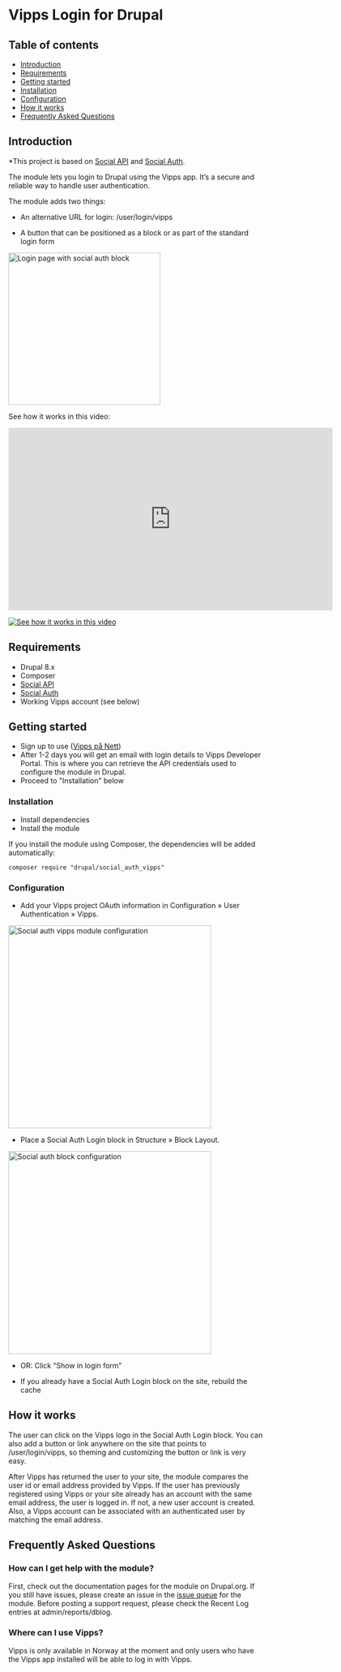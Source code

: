 # Vipps Login for Drupal

## Table of contents

* [ Introduction ](#introduction)
* [ Requirements ](#requirements)
* [ Getting started ](#getting-started)
* [ Installation ](#installation)
* [ Configuration](#configuration)
* [ How it works ](#how-it-works)
* [ Frequently Asked Questions ](#frequently-asked-questions)

## Introduction
*This project is based on [Social API](https://www.drupal.org/project/social_api) and [Social Auth](https://www.drupal.org/project/social_auth).

The module lets you login to Drupal using the Vipps app. It’s a secure and reliable way to handle user authentication.

The module adds two things:

* An alternative URL for login: /user/login/vipps

* A button that can be positioned as a block or as part of the standard login form

<img src="https://www.drupal.org/files/social_auth_vipps_login.png" alt="Login page with social auth block" width="300" height="auto">

See how it works in this video:

<iframe src="https://player.vimeo.com/video/419856996" width="640" height="360" frameborder="0" allow="autoplay; fullscreen" allowfullscreen></iframe>

[![See how it works in this video](https://i.imgur.com/7OmBJjM.png)](https://player.vimeo.com/video/419856996)

## Requirements

* Drupal 8.x
* Composer
* [Social API]([https://www.drupal.org/project/](https://www.drupal.org/project/advancedqueue)social_api)
* [Social Auth]([https://www.drupal.org/project/](https://www.drupal.org/project/commerce)social_auth)
* Working Vipps account (see below)

## Getting started

* Sign up to use ([Vipps på Nett](https://www.vipps.no/signup/vippspanett/))
* After 1-2 days you will get an email with login details to Vipps Developer Portal. This is where you can retrieve the API credentials used to configure the module in Drupal.
* Proceed to "Installation" below

### Installation

* Install dependencies
* Install the module

If you install the module using Composer, the dependencies will be added automatically:

`composer require "drupal/social_auth_vipps"`


### Configuration

* Add your Vipps project OAuth information in
Configuration » User Authentication » Vipps.

<img src="https://www.drupal.org/files/social_auth_vipps_config.png" alt="Social auth vipps module configuration" width="400" height="auto">

* Place a Social Auth Login block in Structure » Block Layout.

<img src="https://www.drupal.org/files/social_auth_vipps_block.png" alt="Social auth block configuration" width="400" height="auto">

* OR: Click “Show in login form”

* If you already have a Social Auth Login block on the site, rebuild the cache


## How it works

The user can click on the Vipps logo in the Social Auth Login block. You can also add a button or link anywhere on the site that points to /user/login/vipps, so theming and customizing the button or link is very easy.

After Vipps has returned the user to your site, the module compares the user id or email address provided by Vipps. If the user has previously registered using Vipps or your site already has an account with the same email address, the user is logged in. If not, a new user account is created. Also, a Vipps account can be associated with an authenticated user by matching the email address.

## Frequently Asked Questions

### How can I get help with the module?
First, check out the documentation pages for the module on Drupal.org. If you still have issues, please create an issue in the [issue queue](https://www.drupal.org/project/issues/social_auth_vipps) for the module. Before posting a support request, please check the Recent Log entries at admin/reports/dblog.

### Where can I use Vipps?
Vipps is only available in Norway at the moment and only users who have the Vipps app installed will be able to log in with Vipps.
